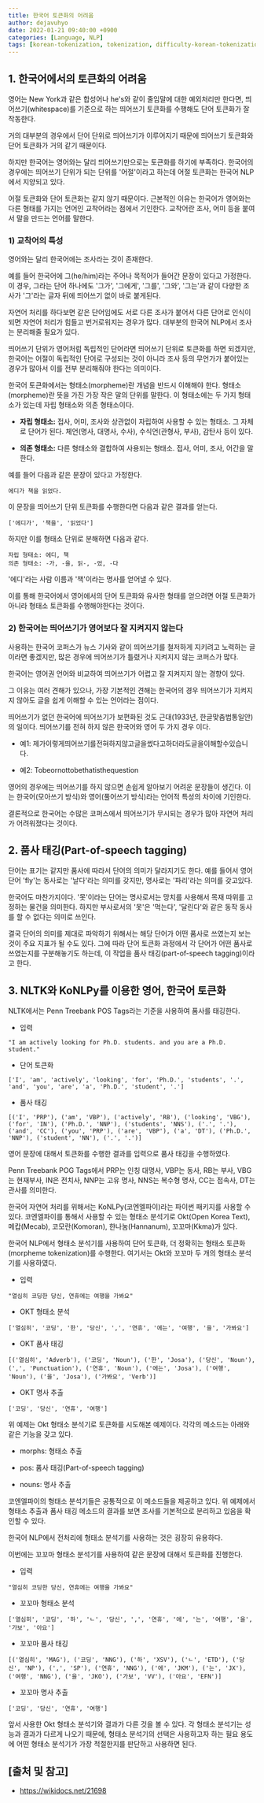 ```yaml
---
title: 한국어 토큰화의 어려움
author: dejavuhyo
date: 2022-01-21 09:40:00 +0900
categories: [Language, NLP]
tags: [korean-tokenization, tokenization, difficulty-korean-tokenization, nlp, 토큰화, 한국어-토큰화, 한국어-토큰화-어려움, 자연어-처리, 자연어]
---
```


## 1. 한국어에서의 토큰화의 어려움
영어는 New York과 같은 합성어나 he's와 같이 줄임말에 대한 예외처리만 한다면, 띄어쓰기(whitespace)를 기준으로 하는 띄어쓰기 토큰화를 수행해도 단어 토큰화가 잘 작동한다.

거의 대부분의 경우에서 단어 단위로 띄어쓰기가 이루어지기 때문에 띄어쓰기 토큰화와 단어 토큰화가 거의 같기 때문이다.

하지만 한국어는 영어와는 달리 띄어쓰기만으로는 토큰화를 하기에 부족하다. 한국어의 경우에는 띄어쓰기 단위가 되는 단위를 '어절'이라고 하는데 어절 토큰화는 한국어 NLP에서 지양되고 있다.

어절 토큰화와 단어 토큰화는 같지 않기 때문이다. 근본적인 이유는 한국어가 영어와는 다른 형태를 가지는 언어인 교착어라는 점에서 기인한다. 교착어란 조사, 어미 등을 붙여서 말을 만드는 언어를 말한다.

### 1) 교착어의 특성
영어와는 달리 한국어에는 조사라는 것이 존재한다.

예를 들어 한국어에 그(he/him)라는 주어나 목적어가 들어간 문장이 있다고 가정한다. 이 경우, 그라는 단어 하나에도 '그가', '그에게', '그를', '그와', '그는'과 같이 다양한 조사가 '그'라는 글자 뒤에 띄어쓰기 없이 바로 붙게된다.

자연어 처리를 하다보면 같은 단어임에도 서로 다른 조사가 붙어서 다른 단어로 인식이 되면 자연어 처리가 힘들고 번거로워지는 경우가 많다. 대부분의 한국어 NLP에서 조사는 분리해줄 필요가 있다.

띄어쓰기 단위가 영어처럼 독립적인 단어라면 띄어쓰기 단위로 토큰화를 하면 되겠지만, 한국어는 어절이 독립적인 단어로 구성되는 것이 아니라 조사 등의 무언가가 붙어있는 경우가 많아서 이를 전부 분리해줘야 한다는 의미이다.

한국어 토큰화에서는 형태소(morpheme)란 개념을 반드시 이해해야 한다. 형태소(morpheme)란 뜻을 가진 가장 작은 말의 단위를 말한다. 이 형태소에는 두 가지 형태소가 있는데 자립 형태소와 의존 형태소이다.

* **자립 형태소:** 접사, 어미, 조사와 상관없이 자립하여 사용할 수 있는 형태소. 그 자체로 단어가 된다. 체언(명사, 대명사, 수사), 수식언(관형사, 부사), 감탄사 등이 있다.

* **의존 형태소:** 다른 형태소와 결합하여 사용되는 형태소. 접사, 어미, 조사, 어간을 말한다.

예를 들어 다음과 같은 문장이 있다고 가정한다.

```text
에디가 책을 읽었다.
```

이 문장을 띄어쓰기 단위 토큰화를 수행한다면 다음과 같은 결과를 얻는다.

```text
['에디가', '책을', '읽었다']
```

하지만 이를 형태소 단위로 분해하면 다음과 같다.

```text
자립 형태소: 에디, 책
의존 형태소: -가, -을, 읽-, -었, -다
```

'에디'라는 사람 이름과 '책'이라는 명사를 얻어낼 수 있다.

이를 통해 한국어에서 영어에서의 단어 토큰화와 유사한 형태를 얻으려면 어절 토큰화가 아니라 형태소 토큰화를 수행해야한다는 것이다.

### 2) 한국어는 띄어쓰기가 영어보다 잘 지켜지지 않는다
사용하는 한국어 코퍼스가 뉴스 기사와 같이 띄어쓰기를 철저하게 지키려고 노력하는 글이라면 좋겠지만, 많은 경우에 띄어쓰기가 틀렸거나 지켜지지 않는 코퍼스가 많다.

한국어는 영어권 언어와 비교하여 띄어쓰기가 어렵고 잘 지켜지지 않는 경향이 있다.

그 이유는 여러 견해가 있으나, 가장 기본적인 견해는 한국어의 경우 띄어쓰기가 지켜지지 않아도 글을 쉽게 이해할 수 있는 언어라는 점이다.

띄어쓰기가 없던 한국어에 띄어쓰기가 보편화된 것도 근대(1933년, 한글맞춤법통일안)의 일이다. 띄어쓰기를 전혀 하지 않은 한국어와 영어 두 가지 경우 이다.

* 예1: 제가이렇게띄어쓰기를전혀하지않고글을썼다고하더라도글을이해할수있습니다.

* 예2: Tobeornottobethatisthequestion

영어의 경우에는 띄어쓰기를 하지 않으면 손쉽게 알아보기 어려운 문장들이 생긴다. 이는 한국어(모아쓰기 방식)와 영어(풀어쓰기 방식)라는 언어적 특성의 차이에 기인한다.

결론적으로 한국어는 수많은 코퍼스에서 띄어쓰기가 무시되는 경우가 많아 자연어 처리가 어려워졌다는 것이다.

## 2. 품사 태깅(Part-of-speech tagging)
단어는 표기는 같지만 품사에 따라서 단어의 의미가 달라지기도 한다. 예를 들어서 영어 단어 'fly'는 동사로는 '날다'라는 의미를 갖지만, 명사로는 '파리'라는 의미를 갖고있다.

한국어도 마찬가지이다. '못'이라는 단어는 명사로서는 망치를 사용해서 목재 따위를 고정하는 물건을 의미한다. 하지만 부사로서의 '못'은 '먹는다', '달린다'와 같은 동작 동사를 할 수 없다는 의미로 쓰인다.

결국 단어의 의미를 제대로 파악하기 위해서는 해당 단어가 어떤 품사로 쓰였는지 보는 것이 주요 지표가 될 수도 있다. 그에 따라 단어 토큰화 과정에서 각 단어가 어떤 품사로 쓰였는지를 구분해놓기도 하는데, 이 작업을 품사 태깅(part-of-speech tagging)이라고 한다.

## 3. NLTK와 KoNLPy를 이용한 영어, 한국어 토큰화
NLTK에서는 Penn Treebank POS Tags라는 기준을 사용하여 품사를 태깅한다.

* 입력

```text
"I am actively looking for Ph.D. students. and you are a Ph.D. student."
```

* 단어 토큰화

```text
['I', 'am', 'actively', 'looking', 'for', 'Ph.D.', 'students', '.', 'and', 'you', 'are', 'a', 'Ph.D.', 'student', '.']
```

* 품사 태깅

```text
[('I', 'PRP'), ('am', 'VBP'), ('actively', 'RB'), ('looking', 'VBG'), ('for', 'IN'), ('Ph.D.', 'NNP'), ('students', 'NNS'), ('.', '.'), ('and', 'CC'), ('you', 'PRP'), ('are', 'VBP'), ('a', 'DT'), ('Ph.D.', 'NNP'), ('student', 'NN'), ('.', '.')]
```

영어 문장에 대해서 토큰화를 수행한 결과를 입력으로 품사 태깅을 수행하였다.

Penn Treebank POG Tags에서 PRP는 인칭 대명사, VBP는 동사, RB는 부사, VBG는 현재부사, IN은 전치사, NNP는 고유 명사, NNS는 복수형 명사, CC는 접속사, DT는 관사를 의미한다.

한국어 자연어 처리를 위해서는 KoNLPy(코엔엘파이)라는 파이썬 패키지를 사용할 수 있다. 코엔엘파이를 통해서 사용할 수 있는 형태소 분석기로 Okt(Open Korea Text), 메캅(Mecab), 코모란(Komoran), 한나눔(Hannanum), 꼬꼬마(Kkma)가 있다.

한국어 NLP에서 형태소 분석기를 사용하여 단어 토큰화, 더 정확히는 형태소 토큰화(morpheme tokenization)를 수행한다. 여기서는 Okt와 꼬꼬마 두 개의 형태소 분석기를 사용하였다.

* 입력

```text
"열심히 코딩한 당신, 연휴에는 여행을 가봐요"
```

* OKT 형태소 분석

```text
['열심히', '코딩', '한', '당신', ',', '연휴', '에는', '여행', '을', '가봐요']
```

* OKT 품사 태깅

```text
[('열심히', 'Adverb'), ('코딩', 'Noun'), ('한', 'Josa'), ('당신', 'Noun'), (',', 'Punctuation'), ('연휴', 'Noun'), ('에는', 'Josa'), ('여행', 'Noun'), ('을', 'Josa'), ('가봐요', 'Verb')]
```

* OKT 명사 추출

```text
['코딩', '당신', '연휴', '여행']
```

위 예제는 Okt 형태소 분석기로 토큰화를 시도해본 예제이다. 각각의 메소드는 아래와 같은 기능을 갖고 있다.

* morphs: 형태소 추출

* pos: 품사 태깅(Part-of-speech tagging)

* nouns: 명사 추출

코엔엘파이의 형태소 분석기들은 공통적으로 이 메소드들을 제공하고 있다. 위 예제에서 형태소 추출과 품사 태깅 메소드의 결과를 보면 조사를 기본적으로 분리하고 있음을 확인할 수 있다.

한국어 NLP에서 전처리에 형태소 분석기를 사용하는 것은 굉장히 유용하다.

이번에는 꼬꼬마 형태소 분석기를 사용하여 같은 문장에 대해서 토큰화를 진행한다.

* 입력

```text
"열심히 코딩한 당신, 연휴에는 여행을 가봐요"
```

* 꼬꼬마 형태소 분석

```text
['열심히', '코딩', '하', 'ㄴ', '당신', ',', '연휴', '에', '는', '여행', '을', '가보', '아요']
```

* 꼬꼬마 품사 태깅

```text
[('열심히', 'MAG'), ('코딩', 'NNG'), ('하', 'XSV'), ('ㄴ', 'ETD'), ('당신', 'NP'), (',', 'SP'), ('연휴', 'NNG'), ('에', 'JKM'), ('는', 'JX'), ('여행', 'NNG'), ('을', 'JKO'), ('가보', 'VV'), ('아요', 'EFN')]
```

* 꼬꼬마 명사 추출

```text
['코딩', '당신', '연휴', '여행']
```

앞서 사용한 Okt 형태소 분석기와 결과가 다른 것을 볼 수 있다. 각 형태소 분석기는 성능과 결과가 다르게 나오기 때문에, 형태소 분석기의 선택은 사용하고자 하는 필요 용도에 어떤 형태소 분석기가 가장 적절한지를 판단하고 사용하면 된다.

## [출처 및 참고]
* <https://wikidocs.net/21698>
